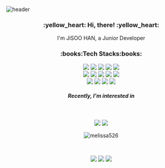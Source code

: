 ![header](https://capsule-render.vercel.app/api?type=wave&height=200&color=f1e1a6&text=didue)

<h3 align="center">:yellow_heart: Hi, there! :yellow_heart:</h3>
<p align="center">I'm JiSOO HAN, a Junior Developer</p>
<h3 align="center">:books:Tech Stacks:books:</h3>
<p align="center">
  <img src="https://img.shields.io/badge/JAVA-81bf6b"/>
  <img src="https://img.shields.io/badge/Javascript-fbe946"/>
  <img src="https://img.shields.io/badge/Nodejs-fbe946"/>
  <img src="https://img.shields.io/badge/PostgresQL-3d80bb"/>
  <img src="https://img.shields.io/badge/MariaDB-3d80bb"/> <br/>
  <img src="https://img.shields.io/badge/Spring-81bf6b"/>
  <img src="https://img.shields.io/badge/SpringBoot-81bf6b"/>
  <img src="https://img.shields.io/badge/TypeScript-fbe946"/>
  <img src="https://img.shields.io/badge/React-fbe946"/>
  <img src="https://img.shields.io/badge/Oracle-3d80bb"/> <br/>
  <img src="https://img.shields.io/badge/HTML-e88753"/>
  <img src="https://img.shields.io/badge/CSS-e88753"/>
  <img src="https://img.shields.io/badge/Git-585858"/>
  <img src="https://img.shields.io/badge/SVN-585858"/> <br/>
</p>
<h5 align="center">Recently, I'm interested in</h5><br/>
<p align="center">
  <img src="https://img.shields.io/badge/AWS-2ac0fb"/>
  <img src="https://img.shields.io/badge/Go-2ac0fb"/>
</p>
<p align="center">
  <img align="center" src="https://github-readme-stats.vercel.app/api/top-langs/?username=melissa526&layout=compact&hide=html" alt="melissa526" />
</p>
<br/>
<p align="center">
  <img src="https://img.shields.io/badge/Tistory-52b08d?style=for-the-badge&logo=Tidal&logoColor=white&link=https://fascinate-zsoo.tistory.com/"/>
  <img src="https://img.shields.io/badge/Instagram-d34e62?style=for-the-badge&logo=Instagram&logoColor=white&link=https://www.instagram.com/d_diue"/>
  <img src="https://img.shields.io/badge/Gmail-c2523f?style=for-the-badge&logo=Gmail&logoColor=white&link=jisoo.han107@gmail.com"/>
</p>

  
</p>
